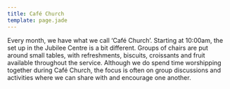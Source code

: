```yaml
---
title: Café Church
template: page.jade
---
```


Every month, we have what we call ‘Café Church’. Starting at 10:00am, the set up in the Jubilee Centre is a bit different. Groups of chairs are put around small tables, with refreshments, biscuits, croissants and fruit available throughout the service. Although we do spend time worshipping together during Café Church, the focus is often on group discussions and activities where we can share with and encourage one another.